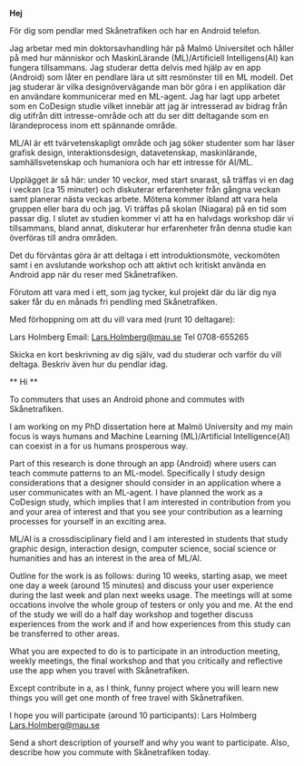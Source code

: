 **Hej**

För dig som pendlar med Skånetrafiken och har en Android telefon.

Jag arbetar med min doktorsavhandling här på Malmö Universitet och håller på med hur människor och MaskinLärande (ML)/Artificiell Intelligens(AI) kan fungera tillsammans.
Jag studerar detta delvis med hjälp av en app (Android) som låter en pendlare lära ut sitt resmönster till en ML modell. Det jag studerar är vilka designövervägande man bör göra i en applikation där en användare kommunicerar med en ML-agent. Jag har lagt upp arbetet som en CoDesign studie vilket innebär att jag är intresserad av bidrag från dig utifrån ditt intresse-område och att du ser ditt deltagande som en lärandeprocess inom ett spännande område.

ML/AI är ett tvärvetenskapligt område och jag söker studenter som har läser grafisk design, interaktionsdesign, datavetenskap, maskinlärande, samhällsvetenskap och humaniora och har ett intresse för AI/ML.

Upplägget är så här: under 10 veckor, med start snarast, så träffas vi en dag i veckan (ca 15 minuter) och diskuterar erfarenheter från gångna veckan samt planerar nästa veckas arbete. Mötena kommer ibland att vara hela gruppen eller bara du och jag. Vi träffas på skolan (Niagara) på en tid som passar dig. I slutet av studien kommer vi att ha en halvdags workshop där vi tillsammans, bland annat, diskuterar hur erfarenheter från denna studie kan överföras till andra områden.

Det du förväntas göra är att deltaga i ett introduktionsmöte, veckomöten samt i en avslutande workshop och att aktivt och kritiskt använda en Android app när du reser med Skånetrafiken.

Förutom att vara med i ett, som jag tycker, kul projekt där du lär dig nya saker får du en månads fri pendling med Skånetrafiken.

Med förhoppning om att du vill vara med (runt 10 deltagare):

Lars Holmberg
Email: Lars.Holmberg@mau.se
Tel 0708-655265

Skicka en kort beskrivning av dig själv, vad du studerar och varför du vill deltaga. Beskriv även hur du pendlar idag.


** Hi **

To commuters that uses an Android phone and commutes with Skånetrafiken.

I am working on my PhD dissertation here at Malmö University and my main focus is ways humans and Machine Learning (ML)/Artificial Intelligence(AI) can coexist in a for us humans prosperous way.

Part of this research is done through an app (Android) where users can teach commute patterns to an ML-model. Specifically I study design considerations that a designer should consider in an application where a user communicates with an ML-agent. I have planned the work as a CoDesign study, which implies that I am interested in contribution from you and your area of interest and that you see your contribution as a learning processes for yourself in an exciting area.

ML/AI is a crossdisciplinary field and I am interested in students that study graphic design, interaction design, computer science, social science or humanities and has an interest in the area of ML/AI.

Outline for the work is as follows: during 10 weeks, starting asap, we meet one day a week (around 15 minutes) and discuss your user experience during the last week and plan next weeks usage. The meetings will at some occations involve the whole group of testers or only you and me. At the end of the study we will do a half day workshop and together discuss experiences from the work and if and how experiences from this study can be transferred to other areas.

What you are expected to do is to participate in an introduction meeting, weekly meetings, the final workshop and that you critically and reflective use the app when you travel with Skånetrafiken.

Except contribute in a, as I think, funny project where you will learn new things you will get one month of free travel with Skånetrafiken.

I hope you will participate (around 10 participants):
Lars Holmberg
Lars.Holmberg@mau.se

Send a short description of yourself and why you want to participate. Also, describe how you commute with Skånetrafiken today.
